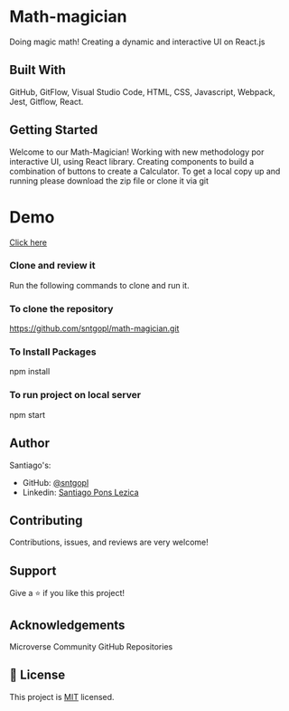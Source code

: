 # Math-magician
Doing magic math! Creating a dynamic and interactive UI on React.js

## Built With

GitHub,
GitFlow,
Visual Studio Code,
HTML,
CSS,
Javascript,
Webpack,
Jest,
Gitflow,
React.

## Getting Started

Welcome to our Math-Magician! Working with new methodology por interactive UI, using React library. Creating components to build a combination of buttons to create a Calculator.
To get a local copy up and running please download the zip file or clone it via git

# Demo

[Click here](https://sntgopl.github.io/math-magician/dist)


### Clone and review it

Run the following commands to clone and run it.

### To clone the repository

https://github.com/sntgopl/math-magician.git


### To Install Packages

npm install

### To run project on local server

npm start

## Author

Santiago's:
- GitHub: [@sntgopl](https://github.com/sntgopl)
- Linkedin: [Santiago Pons Lezica](https://www.linkedin.com/in/santiago-pons-lezica-923747241/)

## Contributing

Contributions, issues, and reviews are very welcome! 

## Support

Give a ⭐ if you like this project!

## Acknowledgements

Microverse Community
GitHub Repositories

## 📝 License

This project is [MIT](./LICENSE) licensed.
